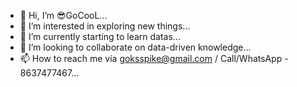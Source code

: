 - 👋 Hi, I’m 😎GoCooL...
- 👀 I’m interested in exploring new things...
- 🌱 I’m currently starting to learn datas...
- 💞️ I’m looking to collaborate on data-driven knowledge...
- 📫 How to reach me via goksspike@gmail.com / Call/WhatsApp - 8637477467... 

<!---
GokulNanjan/GokulNanjan is a ✨ special ✨ repository because its `README.md` (this file) appears on your GitHub profile.
You can click the Preview link to take a look at your changes.
--->

